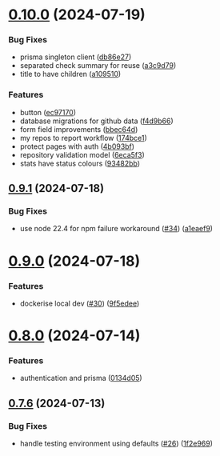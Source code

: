 # [0.10.0](https://github.com/EddieHubCommunity/HealthCheck/compare/v0.9.1...v0.10.0) (2024-07-19)


### Bug Fixes

* prisma singleton client ([db86e27](https://github.com/EddieHubCommunity/HealthCheck/commit/db86e2746b1da3048166f24ad6c8e3dc0ee51b58))
* separated check summary for reuse ([a3c9d79](https://github.com/EddieHubCommunity/HealthCheck/commit/a3c9d79d3feff37536e81b63d50dfc8cfaa1a1d0))
* title to have children ([a109510](https://github.com/EddieHubCommunity/HealthCheck/commit/a109510739014bca8cac3d7beb35dd3e3f6940b6))


### Features

* button ([ec97170](https://github.com/EddieHubCommunity/HealthCheck/commit/ec97170ee220e124a91503cb11b70a17f1c15844))
* database migrations for github data ([f4d9b66](https://github.com/EddieHubCommunity/HealthCheck/commit/f4d9b666a45e67d0f7bece6a9a3507bcf3ad38d3))
* form field improvements ([bbec64d](https://github.com/EddieHubCommunity/HealthCheck/commit/bbec64d57f0565957b7c8c7e8d35fb960151f2e8))
* my repos to report workflow ([174bce1](https://github.com/EddieHubCommunity/HealthCheck/commit/174bce11c8f5452feef3bb3bdaf13a9adc12a3c2))
* protect pages with auth ([4b093bf](https://github.com/EddieHubCommunity/HealthCheck/commit/4b093bfac08ce8cd2485c03d4fe1fd72ae807a1d))
* repository validation model ([6eca5f3](https://github.com/EddieHubCommunity/HealthCheck/commit/6eca5f3de2e5d1484bd5c7f89801a8f8ff07e6fb))
* stats have status colours ([93482bb](https://github.com/EddieHubCommunity/HealthCheck/commit/93482bbc286ce7bc71d2771ee2c89d7f8ad7e14e))



## [0.9.1](https://github.com/EddieHubCommunity/HealthCheck/compare/v0.9.0...v0.9.1) (2024-07-18)


### Bug Fixes

* use node 22.4 for npm failure workaround ([#34](https://github.com/EddieHubCommunity/HealthCheck/issues/34)) ([a1eaef9](https://github.com/EddieHubCommunity/HealthCheck/commit/a1eaef9408b83ae7c130f8e3696cd7d0fec54798))



# [0.9.0](https://github.com/EddieHubCommunity/HealthCheck/compare/v0.8.0...v0.9.0) (2024-07-18)


### Features

* dockerise local dev ([#30](https://github.com/EddieHubCommunity/HealthCheck/issues/30)) ([9f5edee](https://github.com/EddieHubCommunity/HealthCheck/commit/9f5edee2586d2f441757060c6cfb40d01fe2d215))



# [0.8.0](https://github.com/EddieHubCommunity/HealthCheck/compare/v0.7.6...v0.8.0) (2024-07-14)


### Features

* authentication and prisma ([0134d05](https://github.com/EddieHubCommunity/HealthCheck/commit/0134d0534517d8e90ebcf610a3a093978a40440a))



## [0.7.6](https://github.com/EddieHubCommunity/HealthCheck/compare/v0.7.5...v0.7.6) (2024-07-13)


### Bug Fixes

* handle testing environment using defaults ([#26](https://github.com/EddieHubCommunity/HealthCheck/issues/26)) ([1f2e969](https://github.com/EddieHubCommunity/HealthCheck/commit/1f2e96903990568c9fd378a47a65f94ef1fc5671))




